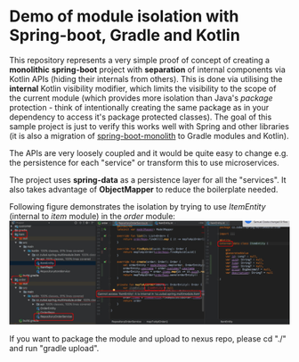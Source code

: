 # Demo of module isolation with Spring-boot, Gradle and Kotlin 
This repository represents a very simple proof of concept of creating a **monolithic** **spring-boot** project with **separation** of internal components via Kotlin APIs (hiding their internals from others). This is done via utilising the **internal** Kotlin visibility modifier, which limits the visibility to the scope of the current module (which provides more isolation than Java's *package* protection - think of intentionally creating the same package as in your dependency to access it's package protected classes). The goal of this sample project is just to verify this works well with Spring and other libraries (it is also a migration of [spring-boot-monolith](https://github.com/mzubal/spring-boot-monolith) to Gradle modules and Kotlin).

The APIs are very loosely coupled and it would be quite easy to change e.g. the persistence for each "service" or transform this to use microservices.

The project uses **spring-data** as a persistence layer for all the "services". It also takes advantage of **ObjectMapper** to reduce the boilerplate needed.

Following figure demonstrates the isolation by trying to use *ItemEntity* (internal to *item* module) in the *order* module:
![modules](doc/module-access.jpg)

If you want to package the module and upload to nexus repo, please cd "./" and run "gradle upload".